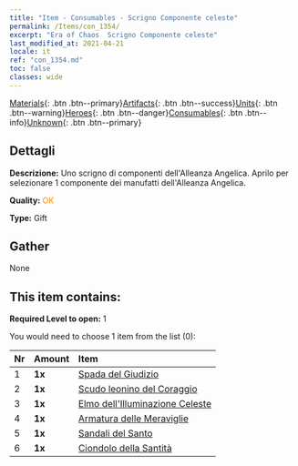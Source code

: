 ```yaml
---
title: "Item - Consumables - Scrigno Componente celeste"
permalink: /Items/con_1354/
excerpt: "Era of Chaos  Scrigno Componente celeste"
last_modified_at: 2021-04-21
locale: it
ref: "con_1354.md"
toc: false
classes: wide
---
```

 [Materials](/it/Items/){: .btn .btn--primary}[Artifacts](/it/Items/Artifacts/){: .btn .btn--success}[Units](/it/Items/Units/){: .btn .btn--warning}[Heroes](/it/Items/Heroes/){: .btn .btn--danger}[Consumables](/it/Items/Consumables/){: .btn .btn--info}[Unknown](/it/Items/Unknown/){: .btn .btn--primary}

## Dettagli
 **Descrizione:** Uno scrigno di componenti dell'Alleanza Angelica. Aprilo per selezionare 1 componente dei manufatti dell'Alleanza Angelica.

 **Quality:** <span style="color: #FF8C00">OK</span>

 **Type:** Gift

## Gather

  None

## This item contains:

 **Required Level to open:** 1

 You would need to choose 1 item from the list (0):

  | Nr | Amount |     Item    |
  |:---|:-------|:------------|
  | 1 |  **1x** | [Spada del Giudizio](/it/Items/art_150/) |  | 
  | 2 |  **1x** | [Scudo leonino del Coraggio](/it/Items/art_151/) |  | 
  | 3 |  **1x** | [Elmo dell'Illuminazione Celeste](/it/Items/art_152/) |  | 
  | 4 |  **1x** | [Armatura delle Meraviglie](/it/Items/art_153/) |  | 
  | 5 |  **1x** | [Sandali del Santo](/it/Items/art_154/) |  | 
  | 6 |  **1x** | [Ciondolo della Santità](/it/Items/art_155/) |  | 
